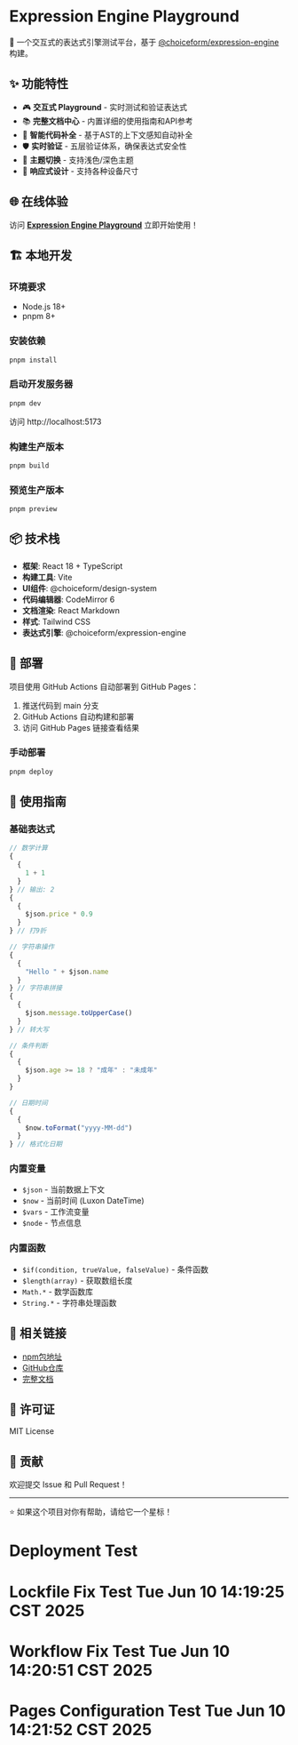 # Expression Engine Playground

🚀 一个交互式的表达式引擎测试平台，基于 [@choiceform/expression-engine](https://www.npmjs.com/package/@choiceform/expression-engine) 构建。

## ✨ 功能特性

- 🎮 **交互式 Playground** - 实时测试和验证表达式
- 📚 **完整文档中心** - 内置详细的使用指南和API参考
- 🎨 **智能代码补全** - 基于AST的上下文感知自动补全
- 🛡️ **实时验证** - 五层验证体系，确保表达式安全性
- 🌙 **主题切换** - 支持浅色/深色主题
- 📱 **响应式设计** - 支持各种设备尺寸

## 🌐 在线体验

访问 **[Expression Engine Playground](https://your-username.github.io/expression-engine-playground/)** 立即开始使用！

## 🏗️ 本地开发

### 环境要求

- Node.js 18+
- pnpm 8+

### 安装依赖

```bash
pnpm install
```

### 启动开发服务器

```bash
pnpm dev
```

访问 http://localhost:5173

### 构建生产版本

```bash
pnpm build
```

### 预览生产版本

```bash
pnpm preview
```

## 📦 技术栈

- **框架**: React 18 + TypeScript
- **构建工具**: Vite
- **UI组件**: @choiceform/design-system
- **代码编辑器**: CodeMirror 6
- **文档渲染**: React Markdown
- **样式**: Tailwind CSS
- **表达式引擎**: @choiceform/expression-engine

## 🚀 部署

项目使用 GitHub Actions 自动部署到 GitHub Pages：

1. 推送代码到 main 分支
2. GitHub Actions 自动构建和部署
3. 访问 GitHub Pages 链接查看结果

### 手动部署

```bash
pnpm deploy
```

## 📖 使用指南

### 基础表达式

```javascript
// 数学计算
{
  {
    1 + 1
  }
} // 输出: 2
{
  {
    $json.price * 0.9
  }
} // 打9折

// 字符串操作
{
  {
    "Hello " + $json.name
  }
} // 字符串拼接
{
  {
    $json.message.toUpperCase()
  }
} // 转大写

// 条件判断
{
  {
    $json.age >= 18 ? "成年" : "未成年"
  }
}

// 日期时间
{
  {
    $now.toFormat("yyyy-MM-dd")
  }
} // 格式化日期
```

### 内置变量

- `$json` - 当前数据上下文
- `$now` - 当前时间 (Luxon DateTime)
- `$vars` - 工作流变量
- `$node` - 节点信息

### 内置函数

- `$if(condition, trueValue, falseValue)` - 条件函数
- `$length(array)` - 获取数组长度
- `Math.*` - 数学函数库
- `String.*` - 字符串处理函数

## 🔗 相关链接

- [npm包地址](https://www.npmjs.com/package/@choiceform/expression-engine)
- [GitHub仓库](https://github.com/choice-form/expression-engine)
- [完整文档](https://your-username.github.io/expression-engine-playground/documentation)

## 📄 许可证

MIT License

## 🤝 贡献

欢迎提交 Issue 和 Pull Request！

---

⭐ 如果这个项目对你有帮助，请给它一个星标！
# Deployment Test
# Lockfile Fix Test Tue Jun 10 14:19:25 CST 2025
# Workflow Fix Test Tue Jun 10 14:20:51 CST 2025
# Pages Configuration Test Tue Jun 10 14:21:52 CST 2025
